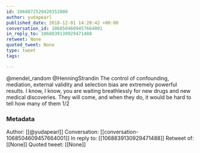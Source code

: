 ```yaml
---
id: 1068872520420352000
author: yudapearl
published_date: 2018-12-01 14:20:42 +00:00
conversation_id: 1068504609457664001
in_reply_to: 1068839130929471488
retweet: None
quoted_tweet: None
type: tweet
tags:

---
```


@mendel_random @HenningStrandin The control of confounding, mediation, external validity and selection bias are extremely powerful results. I know, I know, you are waiting breathlessly for new drugs and new medical discoveries. They will come, and when they do, it would be
hard to tell how many of them 1/2

### Metadata

Author: [[@yudapearl]]
Conversation: [[conversation-1068504609457664001]]
In reply to: [[1068839130929471488]]
Retweet of: [[None]]
Quoted tweet: [[None]]
